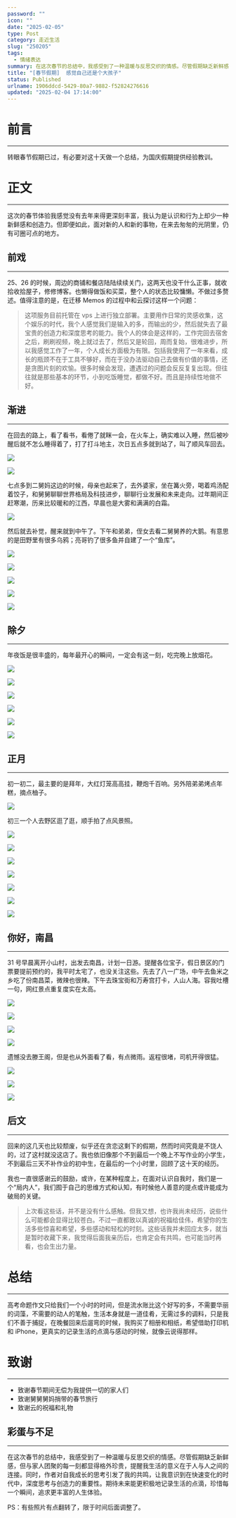 ```yaml
---
password: ""
icon: ""
date: "2025-02-05"
type: Post
category: 走近生活
slug: "250205"
tags:
  - 情绪表达
summary: 在这次春节的总结中，我感受到了一种温暖与反思交织的情感。尽管假期缺乏新鲜感，但与家人团聚的每一刻都显得格外珍贵，提醒我生活的意义在于人与人之间的连接。同时，作者对自我成长的思考引发了我的共鸣，让我意识到在快速变化的时代中，深度思考与创造力的重要性。期待未来能更积极地记录生活的点滴，珍惜每一个瞬间，追求更丰富的人生体验。
title: "[春节假期]  感觉自己还是个大孩子"
status: Published
urlname: 1906ddcd-5429-80a7-9882-f52824276616
updated: "2025-02-04 17:14:00"
---
```


# 前言

---

转眼春节假期已过，有必要对这十天做一个总结，为国庆假期提供经验教训。

# 正文

---

这次的春节体验我感觉没有去年来得更深刻丰富，我认为是认识和行为上却少一种新鲜感和创造力。但即便如此，面对新的人和新的事物，在来去匆匆的光阴里，仍有可圈可点的地方。

## 前戏

---

25、26 的时候，周边的商铺和餐店陆陆续续关门，这两天也没干什么正事，就收拾收拾屋子，修修博客。也懒得做饭和买菜，整个人的状态比较慵懒。不做过多赘述。值得注意的是，在迁移 Memos 的过程中和云探讨这样一个问题：

> 这项服务目前托管在 vps 上进行独立部署。主要用作日常的灵感收集，这个娱乐的时代，我个人感觉我们是输入的多，而输出的少，然后就失去了最宝贵的创造力和深度思考的能力。我个人的体会是这样的，工作完回去宿舍之后，刷刷视频，晚上就过去了，然后又是轮回，周而复始，很难进步，所以我感觉工作了一年，个人成长方面极为有限。包括我使用了一年来看，成长的瓶颈不在于工具不够好，而在于没办法驱动自己去做有价值的事情，还是贪图片刻的欢愉。很多时候会发现，遭遇过的问题会反反复复出现。但往往就是那些基本的环节，小到吃饭睡觉，都做不好。而且是持续性地做不好。

## 渐进

---

在回去的路上，看了看书，看倦了就眯一会，在火车上，确实难以入睡，然后被吵醒后就不怎么睡得着了，打了打斗地主，次日五点多就到站了，叫了顺风车回去。

![](https://bu.dusays.com/2025/02/05/67a248ff8107f.jpg)

![](https://bu.dusays.com/2025/02/05/67a24900b78b2.jpg)

七点多到二舅妈这边的时候，母亲也起来了，去外婆家，坐在篝火旁，喝着鸡汤配着饺子，和舅舅聊聊世界格局及科技进步，聊聊行业发展和未来走向。过年期间正赶寒潮，历来比较暖和的江西，早晨也是大雾和满满的白霜。

![](https://bu.dusays.com/2025/02/05/67a249024cc6a.jpg)

然后就去补觉，醒来就到中午了。下午和弟弟，侄女去看二舅舅养的大鹅。有意思的是田野里有很多乌鸦；亮哥钓了很多鱼并自建了一个“鱼库”。

![](https://bu.dusays.com/2025/02/05/67a24905770db.jpeg)

![](https://bu.dusays.com/2025/02/05/67a2490dab6d4.jpg)

![](https://bu.dusays.com/2025/02/05/67a249101e0c7.jpg)

![](https://bu.dusays.com/2025/02/05/67a2491691162.jpg)

![](https://bu.dusays.com/2025/02/05/67a249188487f.jpg)

## 除夕

---

年夜饭是很丰盛的，每年最开心的瞬间，一定会有这一刻，吃完晚上放烟花。

![](https://bu.dusays.com/2025/02/05/67a2491b96b05.jpg)

![](https://bu.dusays.com/2025/02/05/67a2491dd68ad.jpg)

![](https://bu.dusays.com/2025/02/05/67a2491f6252b.jpg)

![](https://bu.dusays.com/2025/02/05/67a249212a72b.jpg)

![](https://bu.dusays.com/2025/02/05/67a2492375913.jpg)

![](https://bu.dusays.com/2025/02/05/67a249258d6d7.jpg)

## 正月

---

初一初二，最主要的是拜年，大红灯笼高高挂，鞭炮千百响。另外陪弟弟烤点年糕，摘点柚子。

![](https://bu.dusays.com/2025/02/05/67a2492a4748b.jpg)

初三一个人去野区逛了逛，顺手拍了点风景照。

![](https://bu.dusays.com/2025/02/05/67a2492ec87b7.jpg)

![](https://bu.dusays.com/2025/02/05/67a249335530c.jpg)

![](https://bu.dusays.com/2025/02/05/67a249375e203.jpg)

![](https://bu.dusays.com/2025/02/05/67a2493adb3b7.jpg)

![](https://bu.dusays.com/2025/02/05/67a2493f50d3f.jpg)

![](https://bu.dusays.com/2025/02/05/67a2494476390.jpg)

![](https://bu.dusays.com/2025/02/05/67a249460118e.jpg)

## 你好，南昌

---

31 号早晨离开小山村，出发去南昌，计划一日游。提醒各位宝子，假日景区的门票要提前预约的，我平时太宅了，也没关注这些。先去了八一广场，中午去鱼米之乡吃了份南昌菜，微辣也很辣。下午去珠宝街和万寿宫打卡，人山人海。容我吐槽一句，网红景点重复度实在太高。

![](https://bu.dusays.com/2025/02/05/67a2494774b55.jpg)

![](https://bu.dusays.com/2025/02/05/67a24948af747.jpg)

![](https://bu.dusays.com/2025/02/05/67a24949d39c2.jpg)

![](https://bu.dusays.com/2025/02/05/67a2494af3f4b.jpg)

遗憾没去滕王阁，但是也从外面看了看，有点微雨。返程很堵，司机开得很猛。

![](https://bu.dusays.com/2025/02/05/67a2494c6ae1c.jpg)

![](https://bu.dusays.com/2025/02/05/67a2494e4d302.jpg)

![](https://bu.dusays.com/2025/02/05/67a2494fafbac.jpg)

## 后文

---

回来的这几天也比较颓废，似乎还在贪恋这剩下的假期，然而时间究竟是不饶人的，过了这村就没这店了。我也依旧像那个不到最后一个晚上不写作业的小学生，不到最后三天不补作业的初中生，在最后的一个小时里，回顾了这十天的经历。

我也一直很感谢云的鼓励，或许，在某种程度上，在面对认识自我时，我们是一个“局内人”，我们囿于自己的思维方式和认知，有时候他人善意的提点或许能成为破局的关键。

> 上次看这些话，并不是没有什么感触。但我又想，也许我尚未经历，说些什么可能都会显得比较苍白。不过一直都致以真诚的祝福给佳伟，希望你的生活多些惊喜和希望，多些感动和轻松的时刻。这些话我并未回应太多，就当是暂时收藏下来，我觉得后面我亲历后，也肯定会有共鸣，也可能当时再看，也会生出力量。

# 总结

---

高考命题作文只给我们一个小时的时间，但是流水账比这个好写的多，不需要华丽的词藻，不需要的动人的笔触，生活本身就是一道佳肴，无需过多的调料，只是我们不善于捕捉，在晚餐回来后遛弯的时候，我购买了相册和相纸，希望借助打印机和 iPhone，更真实的记录生活的点滴与感动的时候，就像云说得那样。

# 致谢

---

- 致谢春节期间无偿为我提供一切的家人们
- 致谢舅舅舅妈捎带的春节旅行
- 致谢云的祝福和礼物

## 彩蛋与不足

---

在这次春节的总结中，我感受到了一种温暖与反思交织的情感。尽管假期缺乏新鲜感，但与家人团聚的每一刻都显得格外珍贵，提醒我生活的意义在于人与人之间的连接。同时，作者对自我成长的思考引发了我的共鸣，让我意识到在快速变化的时代中，深度思考与创造力的重要性。期待未来能更积极地记录生活的点滴，珍惜每一个瞬间，追求更丰富的人生体验。

PS：有些照片有点翻转了，限于时间后面调整了。

